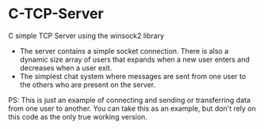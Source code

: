 # C-TCP-Server
C simple TCP Server using the winsock2 library

* The server contains a simple socket connection. There is also a dynamic size array of users that expands when a new user enters and decreases when a user exit.
* The simplest chat system where messages are sent from one user to the others who are present on the server.


PS: This is just an example of connecting and sending or transferring data from one user to another. You can take this as an example, but don't rely on this code as the only true working version.
